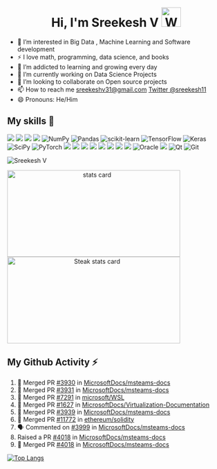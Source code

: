 <h1 align="center">Hi, I'm Sreekesh V <img src="https://raw.githubusercontent.com/nixin72/nixin72/master/wave.gif" alt="Waving hand animated gif" height="45" width="45" /></h1>

- 👀 I’m interested in Big Data , Machine Learning and Software development
- ⚡ I love math, programming, data science, and books
- 🌱 I’m addicted to learning and growing every day
- 🔭 I’m currently working on Data Science Projects
- 💞️ I’m looking to collaborate on Open source projects
- 📫 How to reach me [sreekeshv31@gmail.com](mailto:sreekeshv31@gmail.com) [Twitter @sreekesh11](https://twitter.com/sreekesh11)
- 😄 Pronouns: He/Him

## My skills 🚀

![](https://img.shields.io/badge/HTML5-E34F26?style=for-the-badge&logo=html5&logoColor=white)
![](https://img.shields.io/badge/JavaScript-F7DF1E?style=for-the-badge&logo=javascript&logoColor=black)
![](https://img.shields.io/badge/CSS3-1572B6?style=for-the-badge&logo=css3&logoColor=white)
![](https://img.shields.io/badge/Python-3776AB?style=for-the-badge&logo=python&logoColor=white)
![NumPy](https://img.shields.io/badge/numpy-%23013243.svg?style=for-the-badge&logo=numpy&logoColor=white)
![Pandas](https://img.shields.io/badge/pandas-%23150458.svg?style=for-the-badge&logo=pandas&logoColor=white)
![scikit-learn](https://img.shields.io/badge/scikit--learn-%23F7931E.svg?style=for-the-badge&logo=scikit-learn&logoColor=white)
![TensorFlow](https://img.shields.io/badge/TensorFlow-%23FF6F00.svg?style=for-the-badge&logo=TensorFlow&logoColor=white)
![Keras](https://img.shields.io/badge/Keras-%23D00000.svg?style=for-the-badge&logo=Keras&logoColor=white)
![SciPy](https://img.shields.io/badge/SciPy-%230C55A5.svg?style=for-the-badge&logo=scipy&logoColor=%white)
![PyTorch](https://img.shields.io/badge/PyTorch-%23EE4C2C.svg?style=for-the-badge&logo=PyTorch&logoColor=white)
![](https://img.shields.io/badge/TypeScript-007ACC?style=for-the-badge&logo=typescript&logoColor=white)
![](https://img.shields.io/badge/C%2B%2B-00599C?style=for-the-badge&logo=c%2B%2B&logoColor=white)
![](https://img.shields.io/badge/Java-ED8B00?style=for-the-badge&logo=java&logoColor=white)
![](https://img.shields.io/badge/R-276DC3?style=for-the-badge&logo=r&logoColor=white)
![](https://img.shields.io/badge/Scala-DC322F?style=for-the-badge&logo=scala&logoColor=white)
![](https://img.shields.io/badge/MySQL-00000F?style=for-the-badge&logo=mysql&logoColor=white)
![](https://img.shields.io/badge/PostgreSQL-316192?style=for-the-badge&logo=postgresql&logoColor=white)
![](https://img.shields.io/badge/MongoDB-4EA94B?style=for-the-badge&logo=mongodb&logoColor=white)
![Oracle](https://img.shields.io/badge/oracle-%23F00000.svg?style=for-the-badge&logo=oracle&logoColor=white)
![](https://img.shields.io/badge/Microsoft_Excel-217346?style=for-the-badge&logo=microsoft-excel&logoColor=white)
![Qt](https://img.shields.io/badge/Qt-%23217346.svg?style=for-the-badge&logo=Qt&logoColor=white)
![Git](https://img.shields.io/badge/git-%23F05033.svg?style=for-the-badge&logo=git&logoColor=white)
![]()
![]()

<p align="left"> <img src="https://komarev.com/ghpvc/?username=v-sreekesh&label=Profile%20views&color=0e75b6&style=flat" alt="Sreekesh V" /> </p>

<p>
	<a align= "center" href="https://github.com/v-sreekesh"><img alt= "stats card" align="center" height="200px" width="400" src="https://github-readme-stats.vercel.app/api?username=v-sreekesh&theme=default&show_icons=true&count_private=true" />
  	</a>
	<a align= "center" href="https://github.com/v-sreekesh"><img alt= " Steak stats card" align="center" height="200px" width="400" src="https://github-readme-streak-stats.herokuapp.com/?user=v-sreekesh&theme=blue-green" /> 
  	</a>
</p>

## My Github Activity ⚡

<!--START_SECTION:activity-->
1. 🎉 Merged PR	[#3930](https://github.com/MicrosoftDocs/msteams-docs/pull/3930) in [MicrosoftDocs/msteams-docs](https://github.com/MicrosoftDocs/msteams-docs)
2. 🎉 Merged PR	[#3931](https://github.com/MicrosoftDocs/msteams-docs/pull/3931) in [MicrosoftDocs/msteams-docs](https://github.com/MicrosoftDocs/msteams-docs)
3. 🎉 Merged PR	[#7291](https://github.com/microsoft/WSL/pull/7291) in [microsoft/WSL](https://github.com/microsoft/WSL)
4. 🎉 Merged PR	[#1627](https://github.com/MicrosoftDocs/Virtualization-Documentation/pull/1627) in [MicrosoftDocs/Virtualization-Documentation](https://github.com/MicrosoftDocs/Virtualization-Documentation/)
5. 🎉 Merged PR [#3939](https://github.com/MicrosoftDocs/msteams-docs/pull/3939) in [MicrosoftDocs/msteams-docs](https://github.com/MicrosoftDocs/msteams-docs)
6. 🎉 Merged PR [#11772](https://github.com/ethereum/solidity/pull/11772) in [ethereum/solidity](https://github.com/ethereum/solidity)
7. 🗣 Commented on [#3999](https://github.com/MicrosoftDocs/msteams-docs/issues/3999) in [MicrosoftDocs/msteams-docs](https://github.com/MicrosoftDocs/msteams-docs)
8. Raised a PR [#4018](https://github.com/MicrosoftDocs/msteams-docs/pull/4018) in [MicrosoftDocs/msteams-docs](https://github.com/MicrosoftDocs/msteams-docs)
9. 🎉 Merged PR [#4018](https://github.com/MicrosoftDocs/msteams-docs/pull/4018) in [MicrosoftDocs/msteams-docs](https://github.com/MicrosoftDocs/msteams-docs)
<!--END_SECTION:activity-->

[![Top Langs](https://github-readme-stats.vercel.app/api/top-langs/?username=v-sreekesh)](https://github.com/v-sreekesh/github-readme-stats)


<!---
v-sreekesh/v-sreekesh is a ✨ special ✨ repository because its `README.md` (this file) appears on your GitHub profile.
You can click the Preview link to take a look at your changes.
--->
